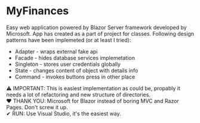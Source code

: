 # MyFinances

Easy web application powered by Blazor Server framework developed by Microsoft. App has created as a part of project for classes. Following design patterns have been implemeted (or at least I tried):
- Adapter - wraps external fake api
- Facade - hides database services implemetation
- Singleton - stores user credentials globally
- State - changes content of object with details info
- Command - invokes buttons press in other place

⚠ IMPORTANT: This is easiest implementation as could be, propably it needs a lot of refactoring and new structure of directories.<br/>
❤ THANK YOU: Microsoft for Blazor instead of boring MVC and Razor Pages. Don't screw it up.<br/>
✔ RUN: Use Visual Studio, it's the easiest way.<br/>
